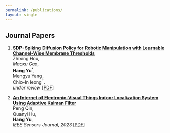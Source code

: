 ```yaml
---
permalink: /publications/
layout: single
---
```


## Journal Papers


1. **[SDP: Spiking Diffusion Policy for Robotic Manipulation with Learnable Channel-Wise Membrane Thresholds](https://arxiv.org/abs/2409.11195)**  
   Zhixing Hou<sup>*</sup>,  
   Maoxu Gao<sup>*</sup>,  
   **Hang Yu**<sup>*</sup>,  
   Mengyu Yang,  
   Chio-In Ieong<sup>†</sup>.  
   _under review_ [[PDF](https://arxiv.org/pdf/2409.11195)]

1. **[An Internet of Electronic-Visual Things Indoor Localization System Using Adaptive Kalman Filter](https://ieeexplore.ieee.org/document/10140186)**  
   Peng Qin,  
   Quanyi Hu,  
   **Hang Yu**,  
   *IEEE Sensors Journal, 2023* [[PDF](https://ieeexplore.ieee.org/stamp/stamp.jsp?arnumber=10140186)]

